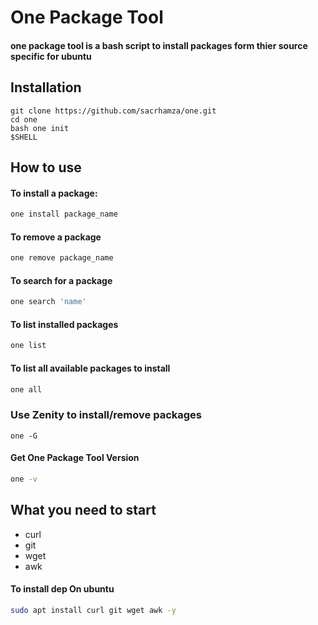 # One Package Tool
#### one package tool is a bash script to install packages form thier source specific for ubuntu

## Installation

```console
git clone https://github.com/sacrhamza/one.git
cd one
bash one init
$SHELL
```

## How to use

#### To install a package:
```bash
one install package_name
```
#### To remove a package
```bash
one remove package_name
```
#### To search for a package
```bash
one search 'name'
```
#### To list installed packages
```bash
one list
```
####  To list all available packages to install

```bash
one all
```
### Use Zenity to install/remove packages
```
one -G
```
#### Get One Package Tool Version
```bash
one -v
```
## What you need to start
* curl
* git
* wget
* awk
#### To install dep On ubuntu
```bash
sudo apt install curl git wget awk -y
```
